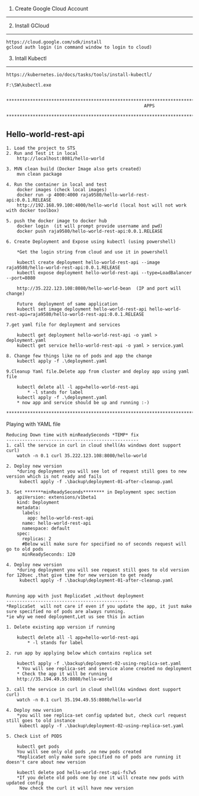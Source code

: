 1. Create Google Cloud Account
------------------------------

2. Install GCloud
-----------------
	https://cloud.google.com/sdk/install
	gcloud auth login (in command window to login to cloud)
	
3. Intall Kubectl
-----------------
	https://kubernetes.io/docs/tasks/tools/install-kubectl/
	
	F:\SW\kubectl.exe
	
			***********************************************************************************************
														APPS
			***********************************************************************************************
Hello-world-rest-api
--------------------
	1. Load the project to STS
	2. Run and Test it in local
		http://localhost:8081/hello-world
		
	3. MVN clean build (Docker Image also gets created)
		mvn clean package
		
	4. Run the container in local and test
		docker images (check local images)
		docker run -p 4000:4000 raja9580/hello-world-rest-api:0.0.1.RELEASE	
		http://192.168.99.100:4000/hello-world (local host will not work with docker toolbox)
		
	5. push the docker image to docker hub
		docker login  (it will prompt provide username and pwd)
		docker push raja9580/hello-world-rest-api:0.0.1.RELEASE
		
	6. Create Deployment and Expose using kubectl (using powershell)
	
		*Get the login string from cloud and use it in powershell
		
		kubectl create deployment hello-world-rest-api --image raja9580/hello-world-rest-api:0.0.1.RELEASE	 
		kubectl expose deployment hello-world-rest-api --type=LoadBalancer --port=8080
		
		http://35.222.123.108:8080/hello-world-bean  (IP and port will change)
		
		Future  deployment of same application
		kubectl set image deployment hello-world-rest-api hello-world-rest-api=raja9580/hello-world-rest-api:0.0.1.RELEASE	
		
	7.get yaml file for deployment and services

		kubectl get deployment hello-world-rest-api -o yaml > deployment.yaml
		kubectl get service hello-world-rest-api -o yaml > service.yaml
		
	8. Change few things like no of pods and app the change
		kubectl apply -f .\deployment.yaml
		
	9.Cleanup Yaml file.Delete app from cluster and deploy app using yaml file
	
		kubectl delete all -l app=hello-world-rest-api
			* -l stands for label
		kubectl apply -f .\deployment.yaml
		* now app and service should be up and running :-)
			***********************************************************************************************
			
Playing with YAML file

	Reducing Down time with minReadySeconds *TEMP* fix
	--------------------------------------------------
	1. call the service in curl in cloud shell(As windows dont support curl)
		watch -n 0.1 curl 35.222.123.108:8080/hello-world
		
	2. Deploy new version 
		*during deployment you will see lot of request still goes to new version which is not ready and fails
		 kubectl apply -f .\backup\deployment-01-after-cleanup.yaml
		
	3. Set *******minReadySeconds******** in Deployment spec section
		apiVersion: extensions/v1beta1
		kind: Deployment
		metadata:
		  labels:
			app: hello-world-rest-api
		  name: hello-world-rest-api
		  namespace: default
		spec:
		  replicas: 2   
		  #Below will make sure for specified no of seconds request will go to old pods
		  minReadySeconds: 120
		  
	4. Deploy new version 
		*during deployment you will see request still goes to old version for 120sec ,that give time for new version to get ready
		 kubectl apply -f .\backup\deployment-01-after-cleanup.yaml
		
		
	Running app with just ReplicaSet ,without deployment
	----------------------------------------------
	*ReplicaSet  will not care if even if you update the app, it just make sure specified no of pods are always running.
	*ie why we need deployment,Let us see this in action 
	
	1. Delete existing app version if running
	
		kubectl delete all -l app=hello-world-rest-api
			* -l stands for label
			
	2. run app by applying below which contains replica set 
		
		kubectl apply -f .\backup\deployment-02-using-replica-set.yaml
		* You will see replica-set and service alone created no deployment
		* Check the app it will be running
		http://35.194.49.55:8080/hello-world
		
	3. call the service in curl in cloud shell(As windows dont support curl)
		watch -n 0.1 curl 35.194.49.55:8080/hello-world
	
	4. Deploy new version 
		*you will see replica-set config updated but, check curl request still goes to old instance
		 kubectl apply -f .\backup\deployment-02-using-replica-set.yaml
		 
	5. Check List of PODS	
	
		kubectl get pods		
		You will see only old pods ,no new pods created
		*ReplicaSet only make sure specified no of pods are running it doesn't care about new version
		
		kubectl delete pod hello-world-rest-api-fs7w5
		*If you delete old pods one by one it will create new pods with updated config
		 Now check the curl it will have new version
